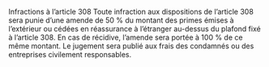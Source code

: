 Infractions à l’article 308
Toute infraction aux dispositions de l’article 308 sera punie d’une amende de 50 % du montant des primes émises à l’extérieur ou cédées en réassurance à l’étranger au-dessus du plafond fixé à l’article 308.
En cas de récidive, l’amende sera portée à 100 % de ce même montant. Le jugement sera publié aux frais des condamnés ou des entreprises civilement responsables.